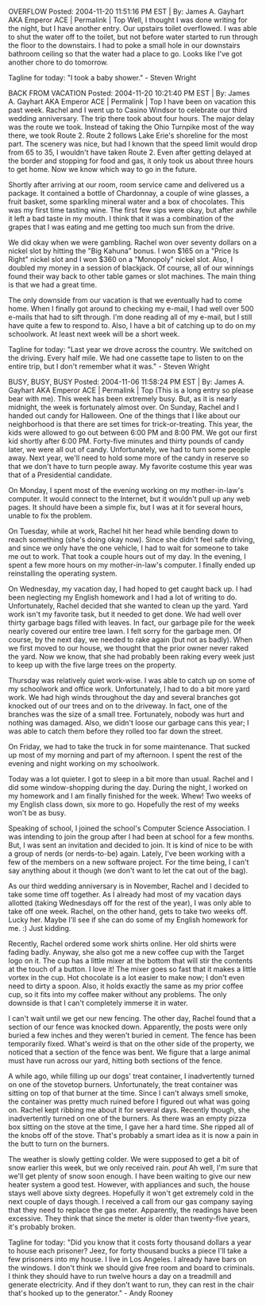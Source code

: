 OVERFLOW
Posted: 2004-11-20 11:51:16 PM EST | By: James A. Gayhart AKA Emperor ACE | Permalink | Top
Well, I thought I was done writing for the night, but I have another entry. Our upstairs toilet overflowed. I was able to shut the water off to the toilet, but not before water started to run through the floor to the downstairs. I had to poke a small hole in our downstairs bathroom ceiling so that the water had a place to go. Looks like I've got another chore to do tomorrow.

Tagline for today: "I took a baby shower." - Steven Wright

BACK FROM VACATION
Posted: 2004-11-20 10:21:40 PM EST | By: James A. Gayhart AKA Emperor ACE | Permalink | Top
I have been on vacation this past week. Rachel and I went up to Casino Windsor to celebrate our third wedding anniversary. The trip there took about four hours. The major delay was the route we took. Instead of taking the Ohio Turnpike most of the way there, we took Route 2. Route 2 follows Lake Erie's shoreline for the most part. The scenery was nice, but had I known that the speed limit would drop from 65 to 35, I wouldn't have taken Route 2. Even after getting delayed at the border and stopping for food and gas, it only took us about three hours to get home. Now we know which way to go in the future.

Shortly after arriving at our room, room service came and delivered us a package. It contained a bottle of Chardonnay, a couple of wine glasses, a fruit basket, some sparkling mineral water and a box of chocolates. This was my first time tasting wine. The first few sips were okay, but after awhile it left a bad taste in my mouth. I think that it was a combination of the grapes that I was eating and me getting too much sun from the drive.

We did okay when we were gambling. Rachel won over seventy dollars on a nickel slot by hitting the "Big Kahuna" bonus. I won $165 on a "Price Is Right" nickel slot and I won $360 on a "Monopoly" nickel slot. Also, I doubled my money in a session of blackjack. Of course, all of our winnings found their way back to other table games or slot machines. The main thing is that we had a great time.

The only downside from our vacation is that we eventually had to come home. When I finally got around to checking my e-mail, I had well over 500 e-mails that had to sift through. I'm done reading all of my e-mail, but I still have quite a few to respond to. Also, I have a bit of catching up to do on my schoolwork. At least next week will be a short week.

Tagline for today: "Last year we drove across the country. We switched on the driving. Every half mile. We had one cassette tape to listen to on the entire trip, but I don't remember what it was." - Steven Wright


BUSY, BUSY, BUSY
Posted: 2004-11-06 11:58:24 PM EST | By: James A. Gayhart AKA Emperor ACE | Permalink | Top
(This is a long entry so please bear with me). This week has been extremely busy. But, as it is nearly midnight, the week is fortunately almost over. On Sunday, Rachel and I handed out candy for Halloween. One of the things that I like about our neighborhood is that there are set times for trick-or-treating. This year, the kids were allowed to go out between 6:00 PM and 8:00 PM. We got our first kid shortly after 6:00 PM. Forty-five minutes and thirty pounds of candy later, we were all out of candy. Unfortunately, we had to turn some people away. Next year, we'll need to hold some more of the candy in reserve so that we don't have to turn people away. My favorite costume this year was that of a Presidential candidate.

On Monday, I spent most of the evening working on my mother-in-law's computer. It would connect to the Internet, but it wouldn't pull up any web pages. It should have been a simple fix, but I was at it for several hours, unable to fix the problem.

On Tuesday, while at work, Rachel hit her head while bending down to reach something (she's doing okay now). Since she didn't feel safe driving, and since we only have the one vehicle, I had to wait for someone to take me out to work. That took a couple hours out of my day. In the evening, I spent a few more hours on my mother-in-law's computer. I finally ended up reinstalling the operating system.

On Wednesday, my vacation day, I had hoped to get caught back up. I had been neglecting my English homework and I had a lot of writing to do. Unfortunately, Rachel decided that she wanted to clean up the yard. Yard work isn't my favorite task, but it needed to get done. We had well over thirty garbage bags filled with leaves. In fact, our garbage pile for the week nearly covered our entire tree lawn. I felt sorry for the garbage men. Of course, by the next day, we needed to rake again (but not as badly). When we first moved to our house, we thought that the prior owner never raked the yard. Now we know, that she had probably been raking every week just to keep up with the five large trees on the property.

Thursday was relatively quiet work-wise. I was able to catch up on some of my schoolwork and office work. Unfortunately, I had to do a bit more yard work. We had high winds throughout the day and several branches got knocked out of our trees and on to the driveway. In fact, one of the branches was the size of a small tree. Fortunately, nobody was hurt and nothing was damaged. Also, we didn't loose our garbage cans this year; I was able to catch them before they rolled too far down the street.

On Friday, we had to take the truck in for some maintenance. That sucked up most of my morning and part of my afternoon. I spent the rest of the evening and night working on my schoolwork.

Today was a lot quieter. I got to sleep in a bit more than usual. Rachel and I did some window-shopping during the day. During the night, I worked on my homework and I am finally finished for the week. Whew! Two weeks of my English class down, six more to go. Hopefully the rest of my weeks won't be as busy.

Speaking of school, I joined the school's Computer Science Association. I was intending to join the group after I had been at school for a few months. But, I was sent an invitation and decided to join. It is kind of nice to be with a group of nerds (or nerds-to-be) again. Lately, I've been working with a few of the members on a new software project. For the time being, I can't say anything about it though (we don't want to let the cat out of the bag).

As our third wedding anniversary is in November, Rachel and I decided to take some time off together. As I already had most of my vacation days allotted (taking Wednesdays off for the rest of the year), I was only able to take off one week. Rachel, on the other hand, gets to take two weeks off. Lucky her. Maybe I'll see if she can do some of my English homework for me. :) Just kidding.

Recently, Rachel ordered some work shirts online. Her old shirts were fading badly. Anyway, she also got me a new coffee cup with the Target logo on it. The cup has a little mixer at the bottom that will stir the contents at the touch of a button. I love it! The mixer goes so fast that it makes a little vortex in the cup. Hot chocolate is a lot easier to make now; I don't even need to dirty a spoon. Also, it holds exactly the same as my prior coffee cup, so it fits into my coffee maker without any problems. The only downside is that I can't completely immerse it in water.

I can't wait until we get our new fencing. The other day, Rachel found that a section of our fence was knocked down. Apparently, the posts were only buried a few inches and they weren't buried in cement. The fence has been temporarily fixed. What's weird is that on the other side of the property, we noticed that a section of the fence was bent. We figure that a large animal must have run across our yard, hitting both sections of the fence.

A while ago, while filling up our dogs' treat container, I inadvertently turned on one of the stovetop burners. Unfortunately, the treat container was sitting on top of that burner at the time. Since I can't always smell smoke, the container was pretty much ruined before I figured out what was going on. Rachel kept ribbing me about it for several days. Recently though, she inadvertently turned on one of the burners. As there was an empty pizza box sitting on the stove at the time, I gave her a hard time. She ripped all of the knobs off of the stove. That's probably a smart idea as it is now a pain in the butt to turn on the burners.

The weather is slowly getting colder. We were supposed to get a bit of snow earlier this week, but we only received rain. *pout* Ah well, I'm sure that we'll get plenty of snow soon enough. I have been waiting to give our new heater system a good test. However, with appliances and such, the house stays well above sixty degrees. Hopefully it won't get extremely cold in the next couple of days though. I received a call from our gas company saying that they need to replace the gas meter. Apparently, the readings have been excessive. They think that since the meter is older than twenty-five years, it's probably broken.

Tagline for today: "Did you know that it costs forty thousand dollars a year to house each prisoner? Jeez, for forty thousand bucks a piece I'll take a few prisoners into my house. I live in Los Angeles. I already have bars on the windows. I don't think we should give free room and board to criminals. I think they should have to run twelve hours a day on a treadmill and generate electricity. And if they don't want to run, they can rest in the chair that's hooked up to the generator." - Andy Rooney